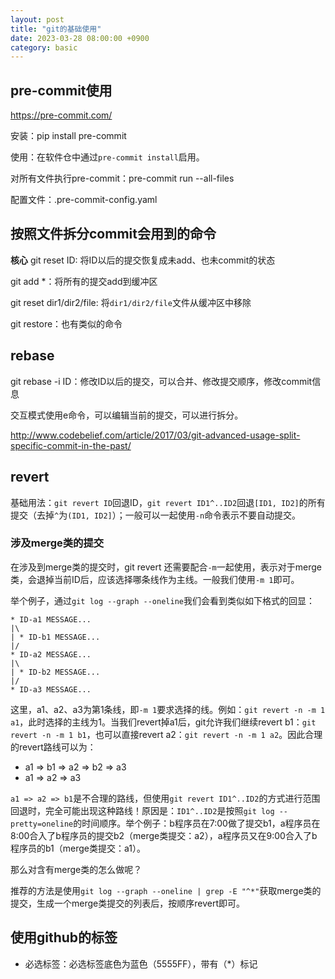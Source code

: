 ```yaml
---
layout: post
title: "git的基础使用"
date: 2023-03-28 08:00:00 +0900
category: basic
---
```


## pre-commit使用

<https://pre-commit.com/>

安装：pip install pre-commit

使用：在软件仓中通过`pre-commit install`启用。

对所有文件执行pre-commit：pre-commit run --all-files

配置文件：.pre-commit-config.yaml

## 按照文件拆分commit会用到的命令

**核心** git reset ID: 将ID以后的提交恢复成未add、也未commit的状态

git add *：将所有的提交add到缓冲区

git reset dir1/dir2/file: 将`dir1/dir2/file`文件从缓冲区中移除

git restore：也有类似的命令

## rebase

git rebase -i ID：修改ID以后的提交，可以合并、修改提交顺序，修改commit信息

交互模式使用e命令，可以编辑当前的提交，可以进行拆分。

<http://www.codebelief.com/article/2017/03/git-advanced-usage-split-specific-commit-in-the-past/>

## revert

基础用法：`git revert ID`回退ID，`git revert ID1^..ID2`回退`[ID1, ID2]`的所有提交（去掉`^`为`(ID1, ID2]`）；一般可以一起使用`-n`命令表示不要自动提交。

### 涉及merge类的提交

在涉及到merge类的提交时，git revert 还需要配合`-m`一起使用，表示对于merge类，会退掉当前ID后，应该选择哪条线作为主线。一般我们使用`-m 1`即可。

举个例子，通过`git log --graph --oneline`我们会看到类似如下格式的回显：

```
* ID-a1 MESSAGE...
|\
| * ID-b1 MESSAGE...
|/
* ID-a2 MESSAGE...
|\
| * ID-b2 MESSAGE...
|/
* ID-a3 MESSAGE...
```

这里，a1、a2、a3为第1条线，即`-m 1`要求选择的线。例如：`git revert -n -m 1 a1`，此时选择的主线为1。当我们revert掉a1后，git允许我们继续revert b1：`git revert -n -m 1 b1`，也可以直接revert a2：`git revert -n -m 1 a2`。因此合理的revert路线可以为：

* a1 => b1 => a2 => b2 => a3
* a1 => a2 => a3

`a1 => a2 => b1`是不合理的路线，但使用`git revert ID1^..ID2`的方式进行范围回退时，完全可能出现这种路线！原因是：`ID1^..ID2`是按照`git log --pretty=oneline`的时间顺序。举个例子：b程序员在7:00做了提交b1，a程序员在8:00合入了b程序员的提交b2（merge类提交：a2），a程序员又在9:00合入了b程序员的b1（merge类提交：a1）。

那么对含有merge类的怎么做呢？

推荐的方法是使用`git log --graph --oneline | grep -E "^*"`获取merge类的提交，生成一个merge类提交的列表后，按顺序revert即可。

## 使用github的标签

* 必选标签：必选标签底色为蓝色（5555FF），带有（*）标记
